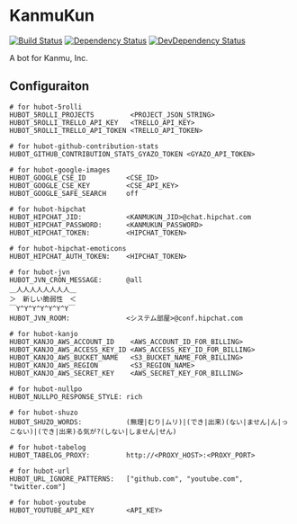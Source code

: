 # KanmuKun

[![Build Status][travis-image]][travis-url]
[![Dependency Status][daviddm-image]][daviddm-url]
[![DevDependency Status][daviddm-dev-image]][daviddm-dev-url]

A bot for Kanmu, Inc.

## Configuraiton

```
# for hubot-5rolli
HUBOT_5ROLLI_PROJECTS         <PROJECT_JSON_STRING>
HUBOT_5ROLLI_TRELLO_API_KEY   <TRELLO_API_KEY>
HUBOT_5ROLLI_TRELLO_API_TOKEN <TRELLO_API_TOKEN>

# for hubot-github-contribution-stats
HUBOT_GITHUB_CONTRIBUTION_STATS_GYAZO_TOKEN <GYAZO_API_TOKEN>

# for hubot-google-images
HUBOT_GOOGLE_CSE_ID          <CSE_ID>
HUBOT_GOOGLE_CSE_KEY         <CSE_API_KEY>
HUBOT_GOOGLE_SAFE_SEARCH     off

# for hubot-hipchat
HUBOT_HIPCHAT_JID:           <KANMUKUN_JID>@chat.hipchat.com
HUBOT_HIPCHAT_PASSWORD:      <KANMUKUN_PASSWORD>
HUBOT_HIPCHAT_TOKEN:         <HIPCHAT_TOKEN>

# for hubot-hipchat-emoticons
HUBOT_HIPCHAT_AUTH_TOKEN:    <HIPCHAT_TOKEN>

# for hubot-jvn
HUBOT_JVN_CRON_MESSAGE:      @all
＿人人人人人人人人＿
＞　新しい脆弱性　＜
￣Y^Y^Y^Y^Y^Y^Y￣
HUBOT_JVN_ROOM:              <システム部屋>@conf.hipchat.com

# for hubot-kanjo
HUBOT_KANJO_AWS_ACCOUNT_ID    <AWS_ACCOUNT_ID_FOR_BILLING>
HUBOT_KANJO_AWS_ACCESS_KEY_ID <AWS_ACCESS_KEY_ID_FOR_BILLING>
HUBOT_KANJO_AWS_BUCKET_NAME   <S3_BUCKET_NAME_FOR_BILLING>
HUBOT_KANJO_AWS_REGION        <S3_REGION_NAME>
HUBOT_KANJO_AWS_SECRET_KEY    <AWS_SECRET_KEY_FOR_BILLING>

# for hubot-nullpo
HUBOT_NULLPO_RESPONSE_STYLE: rich

# for hubot-shuzo
HUBOT_SHUZO_WORDS:           (無理|むり|ムリ)|(でき|出来)(ない|ません|ん|っこない)|(でき|出来)る気が?(しない|しません|せん)

# for hubot-tabelog
HUBOT_TABELOG_PROXY:         http://<PROXY_HOST>:<PROXY_PORT>

# for hubot-url
HUBOT_URL_IGNORE_PATTERNS:   ["github.com", "youtube.com", "twitter.com"]

# for hubot-youtube
HUBOT_YOUTUBE_API_KEY        <API_KEY>
```


[travis-url]: https://travis-ci.org/kanmu/kanmukun
[travis-image]: https://img.shields.io/travis/kanmu/kanmukun.svg?style=flat-square
[daviddm-url]: https://david-dm.org/kanmu/kanmukun
[daviddm-image]: https://img.shields.io/david/kanmu/kanmukun.svg?style=flat-square
[daviddm-dev-url]: https://david-dm.org/kanmu/kanmukun#info=devDependencies
[daviddm-dev-image]: https://img.shields.io/david/dev/kanmu/kanmukun.svg?style=flat-square
